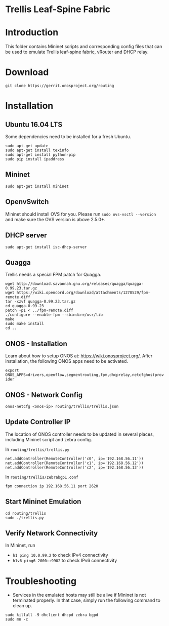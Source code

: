 Trellis Leaf-Spine Fabric
=========================

# Introduction
This folder contains Mininet scripts and corresponding config files that
can be used to emulate Trellis leaf-spine fabric, vRouter and DHCP relay.

# Download
`git clone https://gerrit.onosproject.org/routing`

# Installation

## Ubuntu 16.04 LTS
Some dependencies need to be installed for a fresh Ubuntu.
```
sudo apt-get update
sudo apt-get install texinfo
sudo apt-get install python-pip
sudo pip install ipaddress
```

## Mininet
`sudo apt-get install mininet`

## OpenvSwitch
Mininet should install OVS for you.
Please run `sudo ovs-vsctl --version` and make sure the OVS version is above 2.5.0+.

## DHCP server
`sudo apt-get install isc-dhcp-server`

## Quagga
Trellis needs a special FPM patch for Quagga.

```
wget http://download.savannah.gnu.org/releases/quagga/quagga-0.99.23.tar.gz
wget https://wiki.opencord.org/download/attachments/1278529/fpm-remote.diff
tar -xzvf quagga-0.99.23.tar.gz
cd quagga-0.99.23
patch -p1 < ../fpm-remote.diff
./configure --enable-fpm --sbindir=/usr/lib
make
sudo make install
cd ..
```

## ONOS - Installation
Learn about how to setup ONOS at: https://wiki.onosproject.org/.
After installation, the following ONOS apps need to be activated.

`export ONOS_APPS=drivers,openflow,segmentrouting,fpm,dhcprelay,netcfghostprovider`

## ONOS - Network Config
`onos-netcfg <onos-ip> routing/trellis/trellis.json`


## Update Controller IP
The location of ONOS controller needs to be updated in several places, including
Mininet script and zebra config.

In `routing/trellis/trellis.py`
```
net.addController(RemoteController('c0', ip='192.168.56.11'))
net.addController(RemoteController('c1', ip='192.168.56.12'))
net.addController(RemoteController('c2', ip='192.168.56.13'))
```

In `routing/trellis/zebrabgp1.conf`
```
fpm connection ip 192.168.56.11 port 2620
```

## Start Mininet Emulation
```
cd routing/trellis
sudo ./trellis.py
```

## Verify Network Connectivity
In Mininet, run
- `h1 ping 10.0.99.2` to check IPv4 connectivity
- `h1v6 ping6 2000::9902` to check IPv6 connectivity

# Troubleshooting
- Services in the emulated hosts may still be alive if Mininet is not terminated properly.
In that case, simply run the following command to clean up.
```
sudo killall -9 dhclient dhcpd zebra bgpd
sudo mn -c
```
